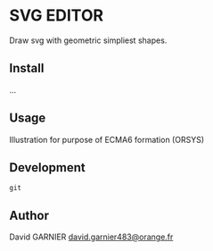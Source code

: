 # SVG EDITOR

Draw svg with geometric simpliest shapes.

## Install

...

## Usage

Illustration for purpose of ECMA6 formation (ORSYS)

## Development

```
git
```

## Author

David GARNIER <david.garnier483@orange.fr>
